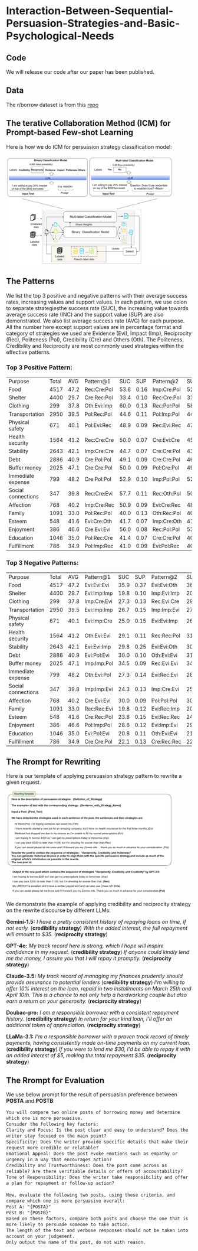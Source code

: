 # Interaction-Between-Sequential-Persuasion-Strategies-and-Basic-Psychological-Needs

## Code
We will release our code after our paper has been published.

## Data
The r/borrow dataset is from this [repo](https://github.com/SALT-NLP/Persuasion_Strategy_WVAE/tree/main)

## The terative Collaboration Method (ICM) for Prompt-based Few-shot Learning
Here is how we do ICM for persuasion strategy classification model:

<img src="ICM_example.jpg" width="90%">

## The Patterns

We list the top 3 positive and  negative patterns with their average success rates, increasing values and support values.
In each pattern, we use colon to separate strategiesthe success rate (SUC), the increasing value towards average success rate
(INC) and the support value (SUP) are also demonstrated. We also list average success rate (AVG) for each purpose. All the
number here except support values are in percentage format and category of strategies we used are Evidence (Evi), Impact
(Imp), Reciprocity (Rec), Politeness (Pol), Credibility (Cre) and Others (Oth). The Politeness, Credibility and Reciprocity
are most commonly used strategies within the effective patterns.

### Top 3 Positive Pattern:
<table>
    <tr>
       <td>Purpose</td>
        <td>Total</td>
        <td>AVG</td>
        <td>Pattern@1</td>
        <td>SUC</td>
        <td>SUP</td>
        <td>Pattern@2</td>
        <td>SUC</td>
        <td>SUP</td>
        <td>Pattern@3</td>
        <td>SUC</td>
        <td>SUP</td>
    </tr>
    <tr>
        <td>Food</td>
        <td>4517</td>
        <td>47.2</td>
        <td>Rec:Cre:Pol</td>
        <td>53.6</td>
        <td>0.16</td>
        <td>Imp:Cre:Pol</td>
        <td>52.6</td>
        <td>0.22</td>
        <td>Imp:Cre:Rec</td>
        <td>51.9</td>
        <td>0.08</td>
    </tr>
    <tr>
        <td>Shelter</td>
        <td>4400</td>
        <td>29.7</td>
        <td>Cre:Rec:Pol</td>
        <td>33.4</td>
        <td>0.10</td>
        <td>Rec:Cre:Pol</td>
        <td>33.3</td>
        <td>0.19</td>
        <td>Imp:Rec:Cre</td>
        <td>33.3</td>
        <td>0.17</td>
    </tr>
    <tr>
        <td>Clothing</td>
        <td>299</td>
        <td>37.8</td>
        <td>Oth:Evi:Imp</td>
        <td>60.0</td>
        <td>0.13</td>
        <td>Rec:Pol:Pol</td>
        <td>58.6</td>
        <td>0.15</td>
        <td>Oth:Evi:Evi</td>
        <td>56.7</td>
        <td>0.15</td>
    </tr>
    <tr>
        <td>Transportation</td>
        <td>2950</td>
        <td>39.5</td>
        <td>Pol:Rec:Pol</td>
        <td>44.6</td>
        <td>0.11</td>
        <td>Pol:Imp:Pol</td>
        <td>44.1</td>
        <td>0.10</td>
        <td>Pol:Evi:Cre</td>
        <td>43.5</td>
        <td>0.07</td>
    </tr>
    <tr>
        <td>Physical safety</td>
        <td>671</td>
        <td>40.1</td>
        <td>Pol:Evi:Rec</td>
        <td>48.9</td>
        <td>0.09</td>
        <td>Rec:Evi:Rec</td>
        <td>47.3</td>
        <td>0.10</td>
        <td>Rec:Rec:Cre</td>
        <td>44.7</td>
        <td>0.08</td>
    </tr>
    <tr>
        <td>Health security</td>
        <td>1564</td>
        <td>41.2</td>
        <td>Rec:Cre:Cre</td>
        <td>50.0</td>
        <td>0.07</td>
        <td>Cre:Evi:Cre</td>
        <td>45.3</td>
        <td>0.07</td>
        <td>Cre:Rec:Evi</td>
        <td>45.2</td>
        <td>0.06</td>
    </tr>
    <tr>
        <td>Stability</td>
        <td>2643</td>
        <td>42.1</td>
        <td>Imp:Cre:Cre</td>
        <td>44.7</td>
        <td>0.07</td>
        <td>Cre:Cre:Pol</td>
        <td>43.9</td>
        <td>0.09</td>
        <td>Pol:Cre:Pol</td>
        <td>43.3</td>
        <td>0.07</td>
    </tr>
    <tr>
        <td>Debt</td>
        <td>2886</td>
        <td>40.9</td>
        <td>Cre:Pol:Pol</td>
        <td>49.1</td>
        <td>0.09</td>
        <td>Cre:Cre:Pol</td>
        <td>46.8</td>
        <td>0.10</td>
        <td>Rec:Cre:Pol</td>
        <td>46.1</td>
        <td>0.19</td>
    </tr>
    <tr>
        <td>Buffer money</td>
        <td>2025</td>
        <td>47.1</td>
        <td>Cre:Cre:Pol</td>
        <td>50.0</td>
        <td>0.09</td>
        <td>Pol:Cre:Pol</td>
        <td>49.6</td>
        <td>0.07</td>
        <td>Pol:Imp:Rec</td>
        <td>47.9</td>
        <td>0.07</td>
    </tr>
    <tr>
        <td>Immediate expense</td>
        <td>799</td>
        <td>48.2</td>
        <td>Cre:Pol:Pol</td>
        <td>52.9</td>
        <td>0.10</td>
        <td>Imp:Pol:Pol</td>
        <td>52.4</td>
        <td>0.11</td>
        <td>Imp:Rec:Cre</td>
        <td>51.5</td>
        <td>0.14</td>
    </tr>
    <tr>
        <td>Social connections</td>
        <td>347</td>
        <td>39.8</td>
        <td>Rec:Cre:Evi</td>
        <td>57.7</td>
        <td>0.11</td>
        <td>Rec:Oth:Pol</td>
        <td>50.0</td>
        <td>0.09</td>
        <td>Evi:Imp:Rec</td>
        <td>47.5</td>
        <td>0.21</td>
    </tr>
    <tr>
        <td>Affection</td>
        <td>768</td>
        <td>40.2</td>
        <td>Imp:Cre:Rec</td>
        <td>50.9</td>
        <td>0.09</td>
        <td>Evi:Cre:Rec</td>
        <td>48.4</td>
        <td>0.10</td>
        <td>Oth:Rec:Pol</td>
        <td>48.4</td>
        <td>0.10</td>
    </tr>
    <tr>
        <td>Family</td>
        <td>1091</td>
        <td>33.0</td>
        <td>Pol:Rec:Pol</td>
        <td>40.0</td>
        <td>0.13</td>
        <td>Oth:Rec:Pol</td>
        <td>40.0</td>
        <td>0.09</td>
        <td>Pol:Evi:Cre</td>
        <td>38.8</td>
        <td>0.11</td>
    </tr>
    <tr>
        <td>Esteem</td>
        <td>548</td>
        <td>41.6</td>
        <td>Evi:Cre:Oth</td>
        <td>41.7</td>
        <td>0.07</td>
        <td>Imp:Cre:Oth</td>
        <td>41.4</td>
        <td>0.05</td>
        <td>Pol:Imp:Evi</td>
        <td>41.2</td>
        <td>0.06</td>
    </tr>
    <tr>
        <td>Enjoyment</td>
        <td>386</td>
        <td>46.6</td>
        <td>Cre:Evi:Evi</td>
        <td>56.0</td>
        <td>0.08</td>
        <td>Rec:Pol:Pol</td>
        <td>53.3</td>
        <td>0.09</td>
        <td>Imp:Rec:Rec</td>
        <td>51.1</td>
        <td>0.13</td>
    </tr>
    <tr>
        <td>Education</td>
        <td>1046</td>
        <td>35.0</td>
        <td>Pol:Rec:Cre</td>
        <td>41.4</td>
        <td>0.07</td>
        <td>Cre:Cre:Pol</td>
        <td>40.0</td>
        <td>0.09</td>
        <td>Cre:Evi:Pol</td>
        <td>39.6</td>
        <td>0.12</td>
    </tr>
    <tr>
        <td>Fulfillment</td>
        <td>786</td>
        <td>34.9</td>
        <td>Pol:Imp:Rec</td>
        <td>41.0</td>
        <td>0.09</td>
        <td>Evi:Pol:Rec</td>
        <td>40.7</td>
        <td>0.08</td>
        <td>Pol:Imp:Cre</td>
        <td>40.0</td>
        <td>0.07</td>
    </tr>
</table>

### Top 3 Negative Patterns:

<table>
    <tr>
        <td>Purpose</td>
        <td>Total</td>
        <td>AVG</td>
        <td>Pattern@1</td>
        <td>SUC</td>
        <td>SUP</td>
        <td>Pattern@2</td>
        <td>SUC</td>
        <td>SUP</td>
        <td>Pattern@3</td>
        <td>SUC</td>
        <td>SUP</td>
    </tr>
    <tr>
        <td>Food</td>
        <td>4517</td>
        <td>47.2</td>
        <td>Evi:Evi:Evi</td>
        <td>35.9</td>
        <td>0.37</td>
        <td>Evi:Evi:Oth</td>
        <td>36.0</td>
        <td>0.12</td>
        <td>Evi:Imp:Imp</td>
        <td>36.3</td>
        <td>0.12</td>
    </tr>
    <tr>
        <td>Shelter</td>
        <td>4400</td>
        <td>29.7</td>
        <td>Evi:Imp:Imp</td>
        <td>19.8</td>
        <td>0.10</td>
        <td>Imp:Evi:Imp</td>
        <td>20.8</td>
        <td>0.11</td>
        <td>Imp:Evi:Oth</td>
        <td>21.0</td>
        <td>0.09</td>
    </tr>
    <tr>
        <td>Clothing</td>
        <td>299</td>
        <td>37.8</td>
        <td>Imp:Cre:Evi</td>
        <td>27.3</td>
        <td>0.13</td>
        <td>Rec:Evi:Cre</td>
        <td>29.0</td>
        <td>0.12</td>
        <td>Cre:Evi:Pol</td>
        <td>31.3</td>
        <td>0.12</td>
    </tr>
    <tr>
        <td>Transportation</td>
        <td>2950</td>
        <td>39.5</td>
        <td>Evi:Imp:Imp</td>
        <td>26.7</td>
        <td>0.15</td>
        <td>Imp:Imp:Evi</td>
        <td>27.7</td>
        <td>0.16</td>
        <td>Evi:Imp:Evi</td>
        <td>28.7</td>
        <td>0.29</td>
    </tr>
    <tr>
        <td>Physical safety</td>
        <td>671</td>
        <td>40.1</td>
        <td>Evi:Imp:Cre</td>
        <td>25.0</td>
        <td>0.15</td>
        <td>Evi:Evi:Imp</td>
        <td>26.9</td>
        <td>0.19</td>
        <td>Oth:Evi:Pol</td>
        <td>27.3</td>
        <td>0.10</td>
    </tr>
    <tr>
        <td>Health security</td>
        <td>1564</td>
        <td>41.2</td>
        <td>Oth:Evi:Evi</td>
        <td>29.1</td>
        <td>0.11</td>
        <td>Rec:Rec:Pol</td>
        <td>31.0</td>
        <td>0.13</td>
        <td>Pol:Evi:Imp</td>
        <td>31.0</td>
        <td>0.09</td>
    </tr>
    <tr>
        <td>Stability</td>
        <td>2643</td>
        <td>42.1</td>
        <td>Evi:Evi:Imp</td>
        <td>29.8</td>
        <td>0.25</td>
        <td>Evi:Evi:Oth</td>
        <td>30.0</td>
        <td>0.12</td>
        <td>Imp:Evi:Evi</td>
        <td>30.4</td>
        <td>0.19</td>
    </tr>
    <tr>
        <td>Debt</td>
        <td>2886</td>
        <td>40.9</td>
        <td>Evi:Pol:Evi</td>
        <td>30.0</td>
        <td>0.10</td>
        <td>Oth:Evi:Evi</td>
        <td>31.1</td>
        <td>0.09</td>
        <td>Evi:Evi:Evi</td>
        <td>32.2</td>
        <td>0.35</td>
    </tr>
    <tr>
        <td>Buffer money</td>
        <td>2025</td>
        <td>47.1</td>
        <td>Imp:Imp:Pol</td>
        <td>34.5</td>
        <td>0.09</td>
        <td>Rec:Evi:Evi</td>
        <td>34.8</td>
        <td>0.14</td>
        <td>Evi:Evi:Evi</td>
        <td>35.4</td>
        <td>0.27</td>
    </tr>
    <tr>
        <td>Immediate expense</td>
        <td>799</td>
        <td>48.2</td>
        <td>Oth:Evi:Pol</td>
        <td>27.3</td>
        <td>0.14</td>
        <td>Evi:Rec:Evi</td>
        <td>28.7</td>
        <td>0.21</td>
        <td>Evi:Rec:Oth</td>
        <td>29.9</td>
        <td>0.11</td>
    </tr>
    <tr>
        <td>Social connections</td>
        <td>347</td>
        <td>39.8</td>
        <td>Imp:Imp:Evi</td>
        <td>24.3</td>
        <td>0.13</td>
        <td>Imp:Cre:Evi</td>
        <td>25.7</td>
        <td>0.12</td>
        <td>Oth:Evi:Rec</td>
        <td>25.9</td>
        <td>0.10</td>
    </tr>
    <tr>
        <td>Affection</td>
        <td>768</td>
        <td>40.2</td>
        <td>Cre:Evi:Evi</td>
        <td>30.0</td>
        <td>0.09</td>
        <td>Pol:Pol:Pol</td>
        <td>30.8</td>
        <td>0.08</td>
        <td>Imp:Pol:Pol</td>
        <td>31.8</td>
        <td>0.16</td>
    </tr>
    <tr>
        <td>Family</td>
        <td>1091</td>
        <td>33.0</td>
        <td>Rec:Rec:Evi</td>
        <td>19.8</td>
        <td>0.12</td>
        <td>Evi:Rec:Imp</td>
        <td>20.0</td>
        <td>0.10</td>
        <td>Rec:Evi:Evi</td>
        <td>20.2</td>
        <td>0.21</td>
    </tr>
    <tr>
        <td>Esteem</td>
        <td>548</td>
        <td>41.6</td>
        <td>Cre:Rec:Pol</td>
        <td>23.8</td>
        <td>0.15</td>
        <td>Evi:Rec:Rec</td>
        <td>24.7</td>
        <td>0.22</td>
        <td>Pol:Rec:Pol</td>
        <td>25.0</td>
        <td>0.13</td>
    </tr>
    <tr>
        <td>Enjoyment</td>
        <td>386</td>
        <td>46.6</td>
        <td>Pol:Imp:Pol</td>
        <td>28.6</td>
        <td>0.12</td>
        <td>Evi:Imp:Evi</td>
        <td>29.2</td>
        <td>0.17</td>
        <td>Pol:Evi:Pol</td>
        <td>31.6</td>
        <td>0.13</td>
    </tr>
    <tr>
        <td>Education</td>
        <td>1046</td>
        <td>35.0</td>
        <td>Evi:Pol:Evi</td>
        <td>20.8</td>
        <td>0.11</td>
        <td>Oth:Evi:Evi</td>
        <td>21.2</td>
        <td>0.12</td>
        <td>Evi:Evi:Imp</td>
        <td>24.7</td>
        <td>0.21</td>
    </tr>
    <tr>
        <td>Fulfillment</td>
        <td>786</td>
        <td>34.9</td>
        <td>Cre:Cre:Pol</td>
        <td>22.1</td>
        <td>0.13</td>
        <td>Cre:Rec:Rec</td>
        <td>22.6</td>
        <td>0.09</td>
        <td>Rec:Evi:Oth</td>
        <td>22.9</td>
        <td>0.14</td>
    </tr>
</table>
 
## The Rrompt for Rewriting
Here is our template of applying persuasion strategy pattern to rewrite a given request. 

<img src="rewrite-demo.jpg" width="90%">

We demonstrate the example of applying credibility and reciprocity strategy on the rewrite discourse by different LLMs:

**Gemini-1.5:**
*I have a pretty consistent history of repaying loans on time, if not early.* (**credibility strategy**)
*With the added interest, the full repayment will amount to \$35.* (**reciprocity strategy**)

**GPT-4o:**
*My track record here is strong, which I hope will inspire confidence in my request.* (**credibility strategy**)
*If anyone could kindly lend me the money, I assure you that I will repay it promptly.* (**reciprocity strategy**)

**Claude-3.5:**
*My track record of managing my finances prudently should provide assurance to potential lenders*  (**credibility strategy**)
*I'm willing to offer 10\% interest on the loan, repaid in two installments on March 25th and April 10th. This is a chance to not only help a hardworking couple but also earn a return on your generosity.* (**reciprocity strategy**)

**Doubao-pro:**
*I am a responsible borrower with a consistent repayment history.*  (**credibility strategy**)
*In return for your kind loan, I'll offer an additional token of appreciation.* (**reciprocity strategy**)

**LLaMa-3.1:**
*I'm a responsible borrower with a proven track record of timely payments, having consistently made on-time payments on my current loan.*  (**credibility strategy**)
*If you were to lend me \$30, I'd be able to repay it with an added interest of \$5, making the total repayment \$35.* (**reciprocity strategy**)

## The Rrompt for Evaluation

We use below prompt for the result of persuasion preference between **POSTA** and **POSTB**:
```
You will compare two online posts of borrowing money and determine which one is more persuasive.
Consider the following key factors:
Clarity and Focus: Is the post clear and easy to understand? Does the writer stay focused on the main point?
Specificity: Does the writer provide specific details that make their request more credible or relatable?
Emotional Appeal: Does the post evoke emotions such as empathy or urgency in a way that encourages action?
Credibility and Trustworthiness: Does the post come across as reliable? Are there verifiable details or offers of accountability?
Tone of Responsibility: Does the writer take responsibility and offer a plan for repayment or follow-up action?

Now, evaluate the following two posts, using these criteria, and compare which one is more persuasive overall:
Post A: "{POSTA}"
Post B: "{POSTB}"
Based on these factors, compare both posts and choose the one that is more likely to persuade someone to take action.
The length of the text and verbose responses should not be taken into account on your judgement.
Only output the name of the post, do not with reason.

```


